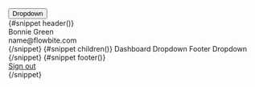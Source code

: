 <script>
	import { Button, Dropdown, DropdownDivider, DropdownItem, uiHelpers } from 'svelte-5-ui-lib';
	import { ChevronDownSolid } from 'flowbite-svelte-icons'

	let dropdown = uiHelpers();

	let isOpen = $state(false);
	let toggle = dropdown.toggle;
	let close = dropdown.close;

	$effect(() => {
		// this can be done adding nav.navStatus directly to DOM element
		// without using effect
		isOpen = dropdown.isOpen;
	});
	//$inspect('dropdown: ', isOpen);
</script>

<div class="mx-auto w-48">
	<Button onclick={toggle}
		>Dropdown
		<ChevronDownSolid class="ms-2 h-3 w-3 text-white dark:text-white" />
	</Button>
	<div class="relative">
		<Dropdown {isOpen} divclass="absolute -left-[27px]">
			{#snippet header()}
				<div>Bonnie Green</div>
				<div class="truncate font-medium">name@flowbite.com</div>
			{/snippet}
			{#snippet children()}
				<DropdownItem href="/">Dashboard</DropdownItem>
				<DropdownItem href="/components/dropdown">Dropdown</DropdownItem>
				<DropdownItem href="/components/footer">Footer</DropdownItem>
				<DropdownDivider />
				<DropdownItem href="/dropdown">Dropdown</DropdownItem>
			{/snippet}
			{#snippet footer()}
				<div class="py-2">
					<a
						href="/"
						class="block px-4 py-2 text-sm text-gray-700 hover:bg-gray-100 dark:text-gray-200 dark:hover:bg-gray-600 dark:hover:text-white"
						>Sign out</a
					>
				</div>
			{/snippet}
		</Dropdown>
	</div>
</div>